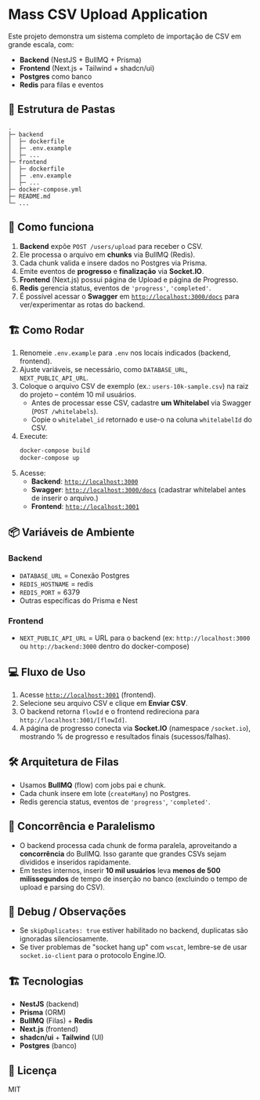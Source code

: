 # Mass CSV Upload Application

Este projeto demonstra um sistema completo de importação de CSV em grande escala, com:

- **Backend** (NestJS + BullMQ + Prisma)
- **Frontend** (Next.js + Tailwind + shadcn/ui)
- **Postgres** como banco
- **Redis** para filas e eventos

## 📂 Estrutura de Pastas

```
.
├─ backend
│  ├─ dockerfile
│  ├─ .env.example
│  ├─ ...
├─ frontend
│  ├─ dockerfile
│  ├─ .env.example
│  ├─ ...
├─ docker-compose.yml
├─ README.md
└─ ...
```

## 🚀 Como funciona

1. **Backend** expõe `POST /users/upload` para receber o CSV.
2. Ele processa o arquivo em **chunks** via BullMQ (Redis).
3. Cada chunk valida e insere dados no Postgres via Prisma.
4. Emite eventos de **progresso** e **finalização** via **Socket.IO**.
5. **Frontend** (Next.js) possui página de Upload e página de Progresso.
6. **Redis** gerencia status, eventos de `'progress'`, `'completed'`.
7. É possível acessar o **Swagger** em [`http://localhost:3000/docs`](http://localhost:3000/docs) para ver/experimentar as rotas do backend.

## 🏗 Como Rodar

1. Renomeie `.env.example` para `.env` nos locais indicados (backend, frontend).
2. Ajuste variáveis, se necessário, como `DATABASE_URL`, `NEXT_PUBLIC_API_URL`.
3. Coloque o arquivo CSV de exemplo (ex.: `users-10k-sample.csv`) na raiz do projeto – contém 10 mil usuários.
   - Antes de processar esse CSV, cadastre **um Whitelabel** via Swagger (`POST /whitelabels`).
   - Copie o `whitelabel_id` retornado e use-o na coluna `whitelabelId` do CSV.
4. Execute:
   ```bash
   docker-compose build
   docker-compose up
   ```
5. Acesse:
   - **Backend**: [`http://localhost:3000`](http://localhost:3000)
   - **Swagger**: [`http://localhost:3000/docs`](http://localhost:3000/docs)  (cadastrar whitelabel antes de inserir o arquivo.)
   - **Frontend**: [`http://localhost:3001`](http://localhost:3001)

## 📦 Variáveis de Ambiente

### Backend

- `DATABASE_URL` = Conexão Postgres
- `REDIS_HOSTNAME` = redis
- `REDIS_PORT` = 6379
- Outras específicas do Prisma e Nest

### Frontend

- `NEXT_PUBLIC_API_URL` = URL para o backend (ex: `http://localhost:3000` ou `http://backend:3000` dentro do docker-compose)

## 💻 Fluxo de Uso

1. Acesse [`http://localhost:3001`](http://localhost:3001) (frontend).
2. Selecione seu arquivo CSV e clique em **Enviar CSV**.
3. O backend retorna `flowId` e o frontend redireciona para `http://localhost:3001/[flowId]`.
4. A página de progresso conecta via **Socket.IO** (namespace `/socket.io`), mostrando % de progresso e resultados finais (sucessos/falhas).

## 🛠 Arquitetura de Filas

- Usamos **BullMQ** (flow) com jobs pai e chunk.
- Cada chunk insere em lote (`createMany`) no Postgres.
- Redis gerencia status, eventos de `'progress'`, `'completed'`.

## 🤝 Concorrência e Paralelismo

- O backend processa cada chunk de forma paralela, aproveitando a **concorrência** do BullMQ. Isso garante que grandes CSVs sejam divididos e inseridos rapidamente.
- Em testes internos, inserir **10 mil usuários** leva **menos de 500 milissegundos** de tempo de inserção no banco (excluindo o tempo de upload e parsing do CSV).

## 🐞 Debug / Observações

- Se `skipDuplicates: true` estiver habilitado no backend, duplicatas são ignoradas silenciosamente.
- Se tiver problemas de "socket hang up" com `wscat`, lembre-se de usar `socket.io-client` para o protocolo Engine.IO.

## 🏗 Tecnologias

- **NestJS** (backend)
- **Prisma** (ORM)
- **BullMQ** (Filas) + **Redis**
- **Next.js** (frontend)
- **shadcn/ui** + **Tailwind** (UI)
- **Postgres** (banco)

## 📃 Licença
MIT

